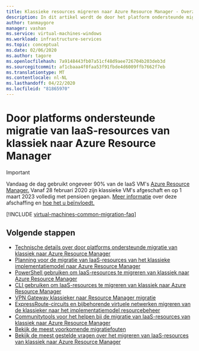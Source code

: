 ```yaml
---
title: Klassieke resources migreren naar Azure Resource Manager - Overzicht
description: In dit artikel wordt de door het platform ondersteunde migratie van resources van klassiek naar Azure Resource Manager doorgenomen
author: tanmaygore
manager: vashan
ms.service: virtual-machines-windows
ms.workload: infrastructure-services
ms.topic: conceptual
ms.date: 02/06/2020
ms.author: tagore
ms.openlocfilehash: 7a9148443fb07a51cf48d9aee726704b203deb3d
ms.sourcegitcommit: af1cbaaa4f0faa53f91fbde4d6009ffb7662f7eb
ms.translationtype: MT
ms.contentlocale: nl-NL
ms.lasthandoff: 04/22/2020
ms.locfileid: "81865970"
---
```

# <a name="platform-supported-migration-of-iaas-resources-from-classic-to-azure-resource-manager"></a>Door platforms ondersteunde migratie van IaaS-resources van klassiek naar Azure Resource Manager

> [!IMPORTANT]
> Vandaag de dag gebruikt ongeveer 90% van de IaaS VM's [Azure Resource Manager.](https://azure.microsoft.com/features/resource-manager/) Vanaf 28 februari 2020 zijn klassieke VM's afgeschaft en op 1 maart 2023 volledig met pensioen gegaan. [Meer informatie]( https://aka.ms/classicvmretirement) over deze afschaffing en [hoe het u beïnvloedt.](https://docs.microsoft.com/azure/virtual-machines/classic-vm-deprecation#how-does-this-affect-me)

[!INCLUDE [virtual-machines-common-migration-faq](../../../includes/virtual-machines-common-classic-resource-manager-migration-overview.md)]

## <a name="next-steps"></a>Volgende stappen

* [Technische details over door platforms ondersteunde migratie van klassiek naar Azure Resource Manager](migration-classic-resource-manager-deep-dive.md?toc=%2fazure%2fvirtual-machines%2fwindows%2ftoc.json)
* [Planning voor de migratie van IaaS-resources van het klassieke implementatiemodel naar Azure Resource Manager](migration-classic-resource-manager-plan.md?toc=%2fazure%2fvirtual-machines%2fwindows%2ftoc.json)
* [PowerShell gebruiken om IaaS-resources te migreren van klassiek naar Azure Resource Manager](migration-classic-resource-manager-ps.md?toc=%2fazure%2fvirtual-machines%2fwindows%2ftoc.json)
* [CLI gebruiken om IaaS-resources te migreren van klassiek naar Azure Resource Manager](../linux/migration-classic-resource-manager-cli.md?toc=%2fazure%2fvirtual-machines%2fwindows%2ftoc.json)
* [VPN Gateway klassieker naar Resource Manager migratie](https://docs.microsoft.com/azure/vpn-gateway/vpn-gateway-classic-resource-manager-migration)
* [ExpressRoute-circuits en bijbehorende virtuele netwerken migreren van de klassieker naar het implementatiemodel resourcebeheer](https://docs.microsoft.com/azure/expressroute/expressroute-migration-classic-resource-manager)
* [Communitytools voor het helpen bij de migratie van IaaS-resources van klassiek naar Azure Resource Manager](migration-classic-resource-manager-community-tools.md?toc=%2fazure%2fvirtual-machines%2fwindows%2ftoc.json)
* [Bekijk de meest voorkomende migratiefouten](migration-classic-resource-manager-errors.md?toc=%2fazure%2fvirtual-machines%2fwindows%2ftoc.json)
* [Bekijk de meest gestelde vragen over het migreren van IaaS-resources van klassiek naar Azure Resource Manager](migration-classic-resource-manager-faq.md?toc=%2fazure%2fvirtual-machines%2fwindows%2ftoc.json)
